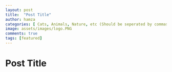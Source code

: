```yaml
---
layout: post
title:  "Post Title"
author: hamza
categories: [ Cats, Animals, Nature, etc (Should be seperated by commas) ]
image: assets/images/logo.PNG
comments: true
tags: [featured]
---
```


# Post Title